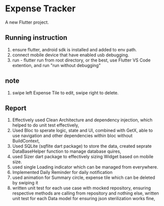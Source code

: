 # Expense Tracker

A new Flutter project.

## Running instruction

1. ensure flutter, android sdk is installed and added to env path.
2. connect mobile device that have enabled usb debugging.
3. run - flutter run from root directory, or the best, use Flutter VS Code extention, and run "run without debugging"

## note

1. swipe left Expense Tile to edit, swipe right to delete.

## Report

1. Effectively used Clean Architecture and dependency injection, which helped to do unit test effectively,
2. Used Bloc to sperate logic, state and UI, combined with GetX, able to use navigation and other dependencies within bloc without BuildContext,
3. Used SQLite (sqflite dart package) to store the data, created seprate DataBaseHelper function to manage database quires,
4. used Sizer dart package to effectively sizing Widget based on mobile size.
5. used single Loading indicator which can be managed from everywhere.
6. Implemented Daily Reminder for daily notification
7. used animation for Summary circle, expense tile which can be deleted by swiping it
8. written unit test for each use case with mocked repository, ensuring respective methods are calling from repository and nothing else, written unit test for each Data model for ensuring json sterilization works fine,

